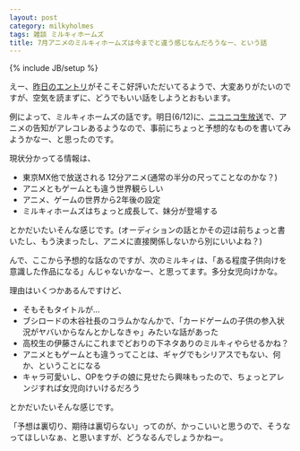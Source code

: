 ```yaml
---
layout: post
category: milkyholmes
tags: 雑談 ミルキィホームズ
title: 7月アニメのミルキィホームズは今までと違う感じなんだろうなー、という話
---
```

{% include JB/setup %}

えー、[昨日のエントリ](/misc/2013/06/10/ability)がそこそこ好評いただいてるようで、大変ありがたいのですが、空気を読まずに、どうでもいい話をしようとおもいます。

例によって、ミルキィホームズの話です。明日(6/12)に、[ニコニコ生放送](http://live.nicovideo.jp/watch/lv140652299)で、アニメの告知がアレコレあるようなので、事前にちょっと予想的なものを書いてみようかなー、と思ったのです。

現状分かってる情報は、

- 東京MX他で放送される 12分アニメ(通常の半分の尺ってことなのかな？)
- アニメともゲームとも違う世界観らしい
- アニメ、ゲームの世界から2年後の設定
- ミルキィホームズはちょっと成長して、妹分が登場する

とかだいたいそんな感じです。(オーディションの話とかその辺は前ちょっと書いたし、もう決まったし、アニメに直接関係しないから別にいいよね？)

んで、ここから予想的な話なのですが、次のミルキィは、「ある程度子供向けを意識した作品になる」んじゃないかなー、と思ってます。多分女児向けかな。

理由はいくつかあるんですけど、

- そもそもタイトルが...
- ブシロードの木谷社長のコラムかなんかで、「カードゲームの子供の参入状況がヤバいからなんとかしなきゃ」みたいな話があった
- 高校生の伊藤さんにこれまでどおりの下ネタありのミルキィやらせるかね？
- アニメともゲームとも違うってことは、ギャグでもシリアスでもない、何か、ということになる
- キャラ可愛いし、OPをウチの娘に見せたら興味もったので、ちょっとアレンジすれば女児向けいけるだろう

とかだいたいそんな感じです。

「予想は裏切り、期待は裏切らない」ってのが、かっこいいと思うので、そうなってほしいなぁ、と思いますが、どうなるんでしょうかねー。
